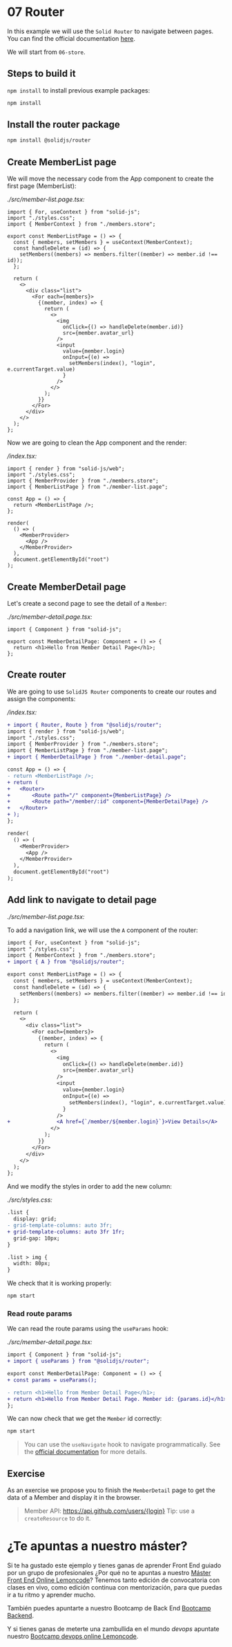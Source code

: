 # 07 Router

In this example we will use the `Solid Router` to navigate between pages. You can find the official documentation [here](https://docs.solidjs.com/guides/how-to-guides/routing-in-solid/solid-router).

We will start from `06-store`.

## Steps to build it

`npm install` to install previous example packages:

```bash
npm install
```

## Install the router package

```bash
npm install @solidjs/router
```

## Create MemberList page

We will move the necessary code from the App component to create the first page (MemberList):

_./src/member-list.page.tsx:_

```tsx
import { For, useContext } from "solid-js";
import "./styles.css";
import { MemberContext } from "./members.store";

export const MemberListPage = () => {
  const { members, setMembers } = useContext(MemberContext);
  const handleDelete = (id) => {
    setMembers((members) => members.filter((member) => member.id !== id));
  };

  return (
    <>
      <div class="list">
        <For each={members}>
          {(member, index) => {
            return (
              <>
                <img
                  onClick={() => handleDelete(member.id)}
                  src={member.avatar_url}
                />
                <input
                  value={member.login}
                  onInput={(e) =>
                    setMembers(index(), "login", e.currentTarget.value)
                  }
                />
              </>
            );
          }}
        </For>
      </div>
    </>
  );
};
```

Now we are going to clean the App component and the render:

_/index.tsx:_

```tsx
import { render } from "solid-js/web";
import "./styles.css";
import { MemberProvider } from "./members.store";
import { MemberListPage } from "./member-list.page";

const App = () => {
  return <MemberListPage />;
};

render(
  () => (
    <MemberProvider>
      <App />
    </MemberProvider>
  ),
  document.getElementById("root")
);
```

## Create MemberDetail page

Let's create a second page to see the detail of a `Member`:

_./src/member-detail.page.tsx:_

```tsx
import { Component } from "solid-js";

export const MemberDetailPage: Component = () => {
  return <h1>Hello from Member Detail Page</h1>;
};
```

## Create router

We are going to use `SolidJS Router` components to create our routes and assign the components:

_/index.tsx:_

```diff
+ import { Router, Route } from "@solidjs/router";
import { render } from "solid-js/web";
import "./styles.css";
import { MemberProvider } from "./members.store";
import { MemberListPage } from "./member-list.page";
+ import { MemberDetailPage } from "./member-detail.page";

const App = () => {
- return <MemberListPage />;
+ return (
+   <Router>
+       <Route path="/" component={MemberListPage} />
+       <Route path="/member/:id" component={MemberDetailPage} />
+   </Router>
+ );
};

render(
  () => (
    <MemberProvider>
      <App />
    </MemberProvider>
  ),
  document.getElementById("root")
);
```

## Add link to navigate to detail page

_./src/member-list.page.tsx:_

To add a navigation link, we will use the `A` component of the router:

```diff
import { For, useContext } from "solid-js";
import "./styles.css";
import { MemberContext } from "./members.store";
+ import { A } from "@solidjs/router";

export const MemberListPage = () => {
  const { members, setMembers } = useContext(MemberContext);
  const handleDelete = (id) => {
    setMembers((members) => members.filter((member) => member.id !== id));
  };

  return (
    <>
      <div class="list">
        <For each={members}>
          {(member, index) => {
            return (
              <>
                <img
                  onClick={() => handleDelete(member.id)}
                  src={member.avatar_url}
                />
                <input
                  value={member.login}
                  onInput={(e) =>
                    setMembers(index(), "login", e.currentTarget.value)
                  }
                />
+               <A href={`/member/${member.login}`}>View Details</A>
              </>
            );
          }}
        </For>
      </div>
    </>
  );
};
```

And we modify the styles in order to add the new column:

_./src/styles.css:_

```diff
.list {
  display: grid;
- grid-template-columns: auto 3fr;
+ grid-template-columns: auto 3fr 1fr;
  grid-gap: 10px;
}

.list > img {
  width: 80px;
}
```

We check that it is working properly:

```bash
npm start
```

### Read route params

We can read the route params using the `useParams` hook:

_./src/member-detail.page.tsx:_

```diff
import { Component } from "solid-js";
+ import { useParams } from "@solidjs/router";

export const MemberDetailPage: Component = () => {
+ const params = useParams();

- return <h1>Hello from Member Detail Page</h1>;
+ return <h1>Hello from Member Detail Page. Member id: {params.id}</h1>;
};
```

We can now check that we get the `Member` id correctly:

```bash
npm start
```

> You can use the `useNavigate` hook to navigate programmatically. See the [official documentation](https://docs.solidjs.com/guides/how-to-guides/routing-in-solid/solid-router#usenavigation) for more details.

## Exercise

As an exercise we propose you to finish the `MemberDetail` page to get the data of a Member and display it in the browser.

> Member API: https://api.github.com/users/{login}
> Tip: use a `createResource` to do it.

# ¿Te apuntas a nuestro máster?

Si te ha gustado este ejemplo y tienes ganas de aprender Front End guiado por un grupo de profesionales ¿Por qué no te apuntas a nuestro [Máster Front End Online Lemoncode](https://lemoncode.net/master-frontend#inicio-banner)? Tenemos tanto edición de convocatoria con clases en vivo, como edición continua con mentorización, para que puedas ir a tu ritmo y aprender mucho.

También puedes apuntarte a nuestro Bootcamp de Back End [Bootcamp Backend](https://lemoncode.net/bootcamp-backend#inicio-banner).

Y si tienes ganas de meterte una zambullida en el mundo _devops_ apuntate nuestro [Bootcamp devops online Lemoncode](https://lemoncode.net/bootcamp-devops#bootcamp-devops/inicio).
